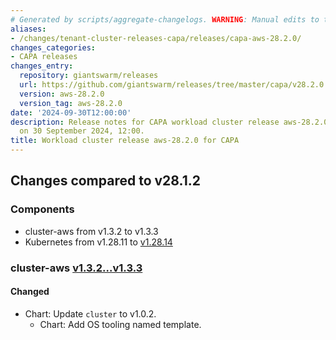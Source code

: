 ```yaml
---
# Generated by scripts/aggregate-changelogs. WARNING: Manual edits to this files will be overwritten.
aliases:
- /changes/tenant-cluster-releases-capa/releases/capa-aws-28.2.0/
changes_categories:
- CAPA releases
changes_entry:
  repository: giantswarm/releases
  url: https://github.com/giantswarm/releases/tree/master/capa/v28.2.0
  version: aws-28.2.0
  version_tag: aws-28.2.0
date: '2024-09-30T12:00:00'
description: Release notes for CAPA workload cluster release aws-28.2.0, published
  on 30 September 2024, 12:00.
title: Workload cluster release aws-28.2.0 for CAPA
---
```


## Changes compared to v28.1.2

### Components

- cluster-aws from v1.3.2 to v1.3.3
- Kubernetes from v1.28.11 to [v1.28.14](https://github.com/kubernetes/kubernetes/blob/master/CHANGELOG/CHANGELOG-1.28.md#changelog-since-v12811)

### cluster-aws [v1.3.2...v1.3.3](https://github.com/giantswarm/cluster-aws/compare/v1.3.2...v1.3.3)

#### Changed

- Chart: Update `cluster` to v1.0.2.
  - Chart: Add OS tooling named template.
